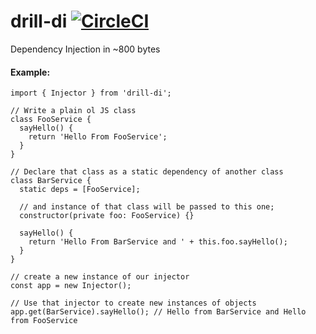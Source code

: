 # drill-di [![CircleCI](https://circleci.com/gh/deebloo/drill-di.svg?style=svg)](https://circleci.com/gh/deebloo/drill-di)

Dependency Injection in ~800 bytes

#### Example:

```TS
import { Injector } from 'drill-di';

// Write a plain ol JS class
class FooService {
  sayHello() {
    return 'Hello From FooService';
  }
}

// Declare that class as a static dependency of another class
class BarService {
  static deps = [FooService];

  // and instance of that class will be passed to this one;
  constructor(private foo: FooService) {}

  sayHello() {
    return 'Hello From BarService and ' + this.foo.sayHello();
  }
}

// create a new instance of our injector
const app = new Injector();

// Use that injector to create new instances of objects
app.get(BarService).sayHello(); // Hello from BarService and Hello from FooService
```

